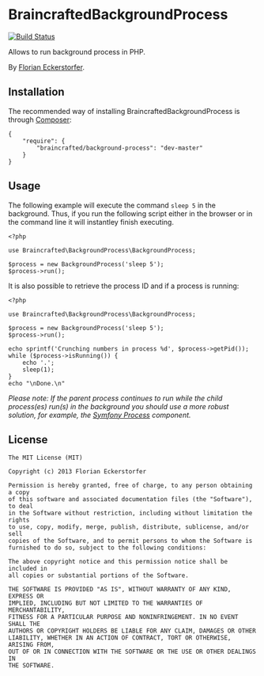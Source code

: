 BraincraftedBackgroundProcess
===================

[![Build Status](https://travis-ci.org/braincrafted/background-process.png?branch=master)](https://travis-ci.org/braincrafted/background-process)

Allows to run background process in PHP.

By [Florian Eckerstorfer](http://florianeckerstorfer.com).

Installation
------------

The recommended way of installing BraincraftedBackgroundProcess is through [Composer](http://getcomposer.org):

    {
        "require": {
            "braincrafted/background-process": "dev-master"
        }
    }

Usage
-----

The following example will execute the command `sleep 5` in the background. Thus, if you run the following script either in the browser or in the command line it will instantley finish executing.

    <?php

    use Braincrafted\BackgroundProcess\BackgroundProcess;

    $process = new BackgroundProcess('sleep 5');
    $process->run();

It is also possible to retrieve the process ID and if a process is running:

    <?php

    use Braincrafted\BackgroundProcess\BackgroundProcess;

    $process = new BackgroundProcess('sleep 5');
    $process->run();

    echo sprintf('Crunching numbers in process %d', $process->getPid());
    while ($process->isRunning()) {
        echo '.';
        sleep(1);
    }
    echo "\nDone.\n"

*Please note: If the parent process continues to run while the child process(es) run(s) in the background you should use a more robust solution, for example, the [Symfony Process](https://github.com/symfony/Process) component.*

License
-------

```
The MIT License (MIT)

Copyright (c) 2013 Florian Eckerstorfer

Permission is hereby granted, free of charge, to any person obtaining a copy
of this software and associated documentation files (the "Software"), to deal
in the Software without restriction, including without limitation the rights
to use, copy, modify, merge, publish, distribute, sublicense, and/or sell
copies of the Software, and to permit persons to whom the Software is
furnished to do so, subject to the following conditions:

The above copyright notice and this permission notice shall be included in
all copies or substantial portions of the Software.

THE SOFTWARE IS PROVIDED "AS IS", WITHOUT WARRANTY OF ANY KIND, EXPRESS OR
IMPLIED, INCLUDING BUT NOT LIMITED TO THE WARRANTIES OF MERCHANTABILITY,
FITNESS FOR A PARTICULAR PURPOSE AND NONINFRINGEMENT. IN NO EVENT SHALL THE
AUTHORS OR COPYRIGHT HOLDERS BE LIABLE FOR ANY CLAIM, DAMAGES OR OTHER
LIABILITY, WHETHER IN AN ACTION OF CONTRACT, TORT OR OTHERWISE, ARISING FROM,
OUT OF OR IN CONNECTION WITH THE SOFTWARE OR THE USE OR OTHER DEALINGS IN
THE SOFTWARE.
```
